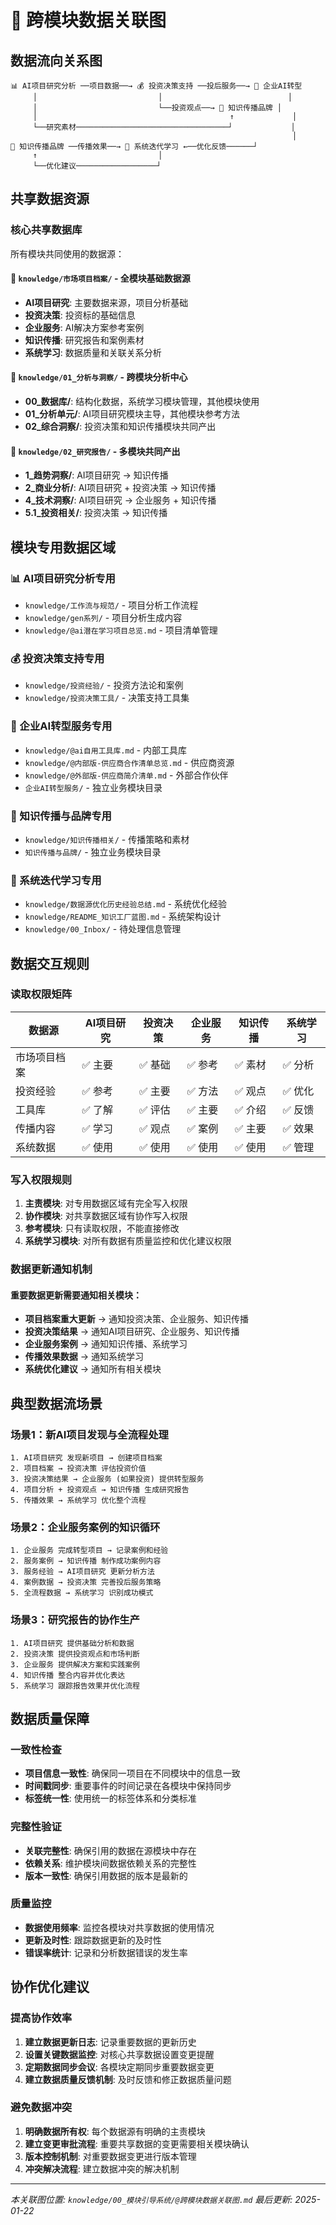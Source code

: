 # 🔗 跨模块数据关联图

## 数据流向关系图

```
📊 AI项目研究分析 ──项目数据──→ 💰 投资决策支持 ──投后服务──→ 🏢 企业AI转型
     │                           │                            │
     │                           └──投资观点──→ 📢 知识传播品牌 │
     │                                           ↑             │
     └──研究素材──────────────────────────────────┘             │
                                                               │
📢 知识传播品牌 ──传播效果──→ 🔄 系统迭代学习 ←──优化反馈──────┘
     ↑                           │
     └──优化建议──────────────────┘
```

## 共享数据资源

### 核心共享数据库
所有模块共同使用的数据源：

#### 📁 `knowledge/市场项目档案/` - 全模块基础数据源
- **AI项目研究**: 主要数据来源，项目分析基础
- **投资决策**: 投资标的基础信息
- **企业服务**: AI解决方案参考案例
- **知识传播**: 研究报告和案例素材
- **系统学习**: 数据质量和关联关系分析

#### 📁 `knowledge/01_分析与洞察/` - 跨模块分析中心
- **00_数据库/**: 结构化数据，系统学习模块管理，其他模块使用
- **01_分析单元/**: AI项目研究模块主导，其他模块参考方法
- **02_综合洞察/**: 投资决策和知识传播模块共同产出

#### 📁 `knowledge/02_研究报告/` - 多模块共同产出
- **1_趋势洞察/**: AI项目研究 → 知识传播
- **2_商业分析/**: AI项目研究 + 投资决策 → 知识传播
- **4_技术洞察/**: AI项目研究 → 企业服务 + 知识传播
- **5.1_投资相关/**: 投资决策 → 知识传播

## 模块专用数据区域

### 📊 AI项目研究分析专用
- `knowledge/工作流与规范/` - 项目分析工作流程
- `knowledge/gen系列/` - 项目分析生成内容
- `knowledge/@ai潜在学习项目总览.md` - 项目清单管理

### 💰 投资决策支持专用
- `knowledge/投资经验/` - 投资方法论和案例
- `knowledge/投资决策工具/` - 决策支持工具集

### 🏢 企业AI转型服务专用
- `knowledge/@ai自用工具库.md` - 内部工具库
- `knowledge/@内部版-供应商合作清单总览.md` - 供应商资源
- `knowledge/@外部版-供应商简介清单.md` - 外部合作伙伴
- `企业AI转型服务/` - 独立业务模块目录

### 📢 知识传播与品牌专用
- `knowledge/知识传播相关/` - 传播策略和素材
- `知识传播与品牌/` - 独立业务模块目录

### 🔄 系统迭代学习专用
- `knowledge/数据源优化历史经验总结.md` - 系统优化经验
- `knowledge/README_知识工厂蓝图.md` - 系统架构设计
- `knowledge/00_Inbox/` - 待处理信息管理

## 数据交互规则

### 读取权限矩阵
| 数据源 | AI项目研究 | 投资决策 | 企业服务 | 知识传播 | 系统学习 |
|--------|------------|----------|----------|----------|----------|
| 市场项目档案 | ✅ 主要 | ✅ 基础 | ✅ 参考 | ✅ 素材 | ✅ 分析 |
| 投资经验 | ✅ 参考 | ✅ 主要 | ✅ 方法 | ✅ 观点 | ✅ 优化 |
| 工具库 | ✅ 了解 | ✅ 评估 | ✅ 主要 | ✅ 介绍 | ✅ 反馈 |
| 传播内容 | ✅ 学习 | ✅ 观点 | ✅ 案例 | ✅ 主要 | ✅ 效果 |
| 系统数据 | ✅ 使用 | ✅ 使用 | ✅ 使用 | ✅ 使用 | ✅ 管理 |

### 写入权限规则
1. **主责模块**: 对专用数据区域有完全写入权限
2. **协作模块**: 对共享数据区域有协作写入权限
3. **参考模块**: 只有读取权限，不能直接修改
4. **系统学习模块**: 对所有数据有质量监控和优化建议权限

### 数据更新通知机制
#### 重要数据更新需要通知相关模块：
- **项目档案重大更新** → 通知投资决策、企业服务、知识传播
- **投资决策结果** → 通知AI项目研究、企业服务、知识传播
- **企业服务案例** → 通知知识传播、系统学习
- **传播效果数据** → 通知系统学习
- **系统优化建议** → 通知所有相关模块

## 典型数据流场景

### 场景1：新AI项目发现与全流程处理
```
1. AI项目研究 发现新项目 → 创建项目档案
2. 项目档案 → 投资决策 评估投资价值
3. 投资决策结果 → 企业服务 (如果投资) 提供转型服务
4. 项目分析 + 投资观点 → 知识传播 生成研究报告
5. 传播效果 → 系统学习 优化整个流程
```

### 场景2：企业服务案例的知识循环
```
1. 企业服务 完成转型项目 → 记录案例和经验
2. 服务案例 → 知识传播 制作成功案例内容
3. 服务经验 → AI项目研究 更新分析方法
4. 案例数据 → 投资决策 完善投后服务策略
5. 全流程数据 → 系统学习 识别成功模式
```

### 场景3：研究报告的协作生产
```
1. AI项目研究 提供基础分析和数据
2. 投资决策 提供投资观点和市场判断
3. 企业服务 提供解决方案和实践案例
4. 知识传播 整合内容并优化表达
5. 系统学习 跟踪报告效果并优化流程
```

## 数据质量保障

### 一致性检查
- **项目信息一致性**: 确保同一项目在不同模块中的信息一致
- **时间戳同步**: 重要事件的时间记录在各模块中保持同步
- **标签统一性**: 使用统一的标签体系和分类标准

### 完整性验证
- **关联完整性**: 确保引用的数据在源模块中存在
- **依赖关系**: 维护模块间数据依赖关系的完整性
- **版本一致性**: 确保引用数据的版本是最新的

### 质量监控
- **数据使用频率**: 监控各模块对共享数据的使用情况
- **更新及时性**: 跟踪数据更新的及时性
- **错误率统计**: 记录和分析数据错误的发生率

## 协作优化建议

### 提高协作效率
1. **建立数据更新日志**: 记录重要数据的更新历史
2. **设置关键数据监控**: 对核心共享数据设置变更提醒
3. **定期数据同步会议**: 各模块定期同步重要数据变更
4. **建立数据质量反馈机制**: 及时反馈和修正数据质量问题

### 避免数据冲突
1. **明确数据所有权**: 每个数据源有明确的主责模块
2. **建立变更审批流程**: 重要共享数据的变更需要相关模块确认
3. **版本控制机制**: 对重要数据变更进行版本管理
4. **冲突解决流程**: 建立数据冲突的解决机制

---
*本关联图位置: `knowledge/00_模块引导系统/@跨模块数据关联图.md`*
*最后更新: 2025-01-22*